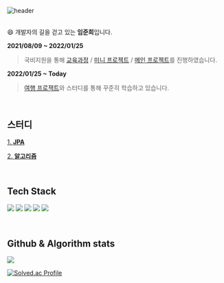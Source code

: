 ![header](https://capsule-render.vercel.app/api?type=waving&height=200&text=VenusIM&color=gradient&fontAlign=80&fontAlignY=40)
<br/> 
<br/>

:smile: 개발자의 길을 걷고 있는 **임준희**입니다.

**2021/08/09 ~ 2022/01/25**
> 국비지원을 통해 [교육과정](https://github.com/VenusIm/Bitcamp_Study) / [미니 프로젝트](https://github.com/VenusIm/Bitcamp_Mini) / [메인 프로젝트](https://github.com/VenusIm/Bitcamp_main)를 진행하였습니다.

**2022/01/25 ~ Today**

> [여행 프로잭트](https://github.com/TravelWithMeProject)와 스터디를 통해 꾸준히 학습하고 있습니다.

<br/>

## 스터디

[1. **JPA**](https://github.com/VenusIM/JPA_Basic)

[2. **알고리즘**](https://github.com/VenusIm/Algorithms)



<br/>

## Tech Stack

<img src="https://img.shields.io/badge/JAVA-007396?style=for-the-badge&logo=java&logoColor=white"> <img src="https://img.shields.io/badge/Spring-6DB33F?style=for-the-badge&logo=Spring&logoColor=white"> <img src="https://img.shields.io/badge/SpringBoot-6DB33F?style=for-the-badge&logo=SpringBoot&logoColor=white"> <img src="https://img.shields.io/badge/oracle-F80000?style=for-the-badge&logo=oracle&logoColor=white"> <img src="https://img.shields.io/badge/mysql-4479A1?style=for-the-badge&logo=mysql&logoColor=white">

<br/>

## Github & Algorithm stats
<img src="https://github-readme-stats.vercel.app/api?username=VenusIm&show_icons=true&count_private=true&hide_border=true"/>

[![Solved.ac Profile](http://mazassumnida.wtf/api/v2/generate_badge?boj=junhee3370)](https://solved.ac/junhee3370/)
